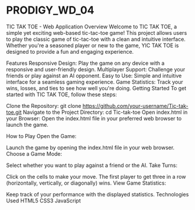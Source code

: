 # PRODIGY_WD_04
TIC TAK TOE - Web Application
Overview
Welcome to TIC TAK TOE, a simple yet exciting web-based tic-tac-toe game! This project allows users to play the classic game of tic-tac-toe with a clean and intuitive interface. Whether you're a seasoned player or new to the game, YIC TAK TOE is designed to provide a fun and engaging experience.

Features
Responsive Design: Play the game on any device with a responsive and user-friendly design.
Multiplayer Support: Challenge your friends or play against an AI opponent.
Easy to Use: Simple and intuitive interface for a seamless gaming experience.
Game Statistics: Track your wins, losses, and ties to see how well you're doing.
Getting Started
To get started with TIC TAK TOE, follow these steps:

Clone the Repository:
git clone https://github.com/your-username/Tic-tak-toe.git
Navigate to the Project Directory:
cd Tic-tak-toe
Open index.html in your Browser:
Open the index.html file in your preferred web browser to launch the game.

How to Play
Open the Game:

Launch the game by opening the index.html file in your web browser.
Choose a Game Mode:

Select whether you want to play against a friend or the AI.
Take Turns:

Click on the cells to make your move.
The first player to get three in a row (horizontally, vertically, or diagonally) wins.
View Game Statistics:

Keep track of your performance with the displayed statistics.
Technologies Used
HTML5
CSS3
JavaScript
